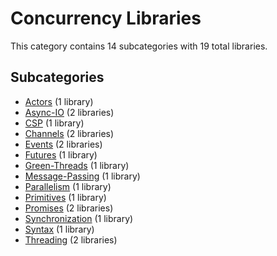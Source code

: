 # Concurrency Libraries

This category contains 14 subcategories with 19 total libraries.

## Subcategories

- [Actors](Actors.md) (1 library)
- [Async-IO](Async-IO.md) (2 libraries)
- [CSP](CSP.md) (1 library)
- [Channels](Channels.md) (2 libraries)
- [Events](Events.md) (2 libraries)
- [Futures](Futures.md) (1 library)
- [Green-Threads](Green-Threads.md) (1 library)
- [Message-Passing](Message-Passing.md) (1 library)
- [Parallelism](Parallelism.md) (1 library)
- [Primitives](Primitives.md) (1 library)
- [Promises](Promises.md) (2 libraries)
- [Synchronization](Synchronization.md) (1 library)
- [Syntax](Syntax.md) (1 library)
- [Threading](Threading.md) (2 libraries)
